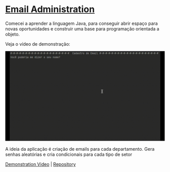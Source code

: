 # [Email Administration](https://github.com/Lucas-Henrique-Lopes-Costa/Email-Administration)

Comecei a aprender a linguagem Java, para conseguir abrir espaço para novas oportunidades e construir uma base para programação orientada a objeto.

Veja o vídeo de demonstração:

![Demonstration Video](https://github.com/Lucas-Henrique-Lopes-Costa/Lucas-Henrique-Lopes-Costa/blob/main/Demonstration-Videos/Email-Administration.gif?raw=true)

A ideia da aplicação é criação de emails para cada departamento. Gera senhas aleatórias e cria condicionais para cada tipo de setor

[Demonstration Video](https://youtu.be/XtsF5H1t5fo) | [Repository](https://github.com/Lucas-Henrique-Lopes-Costa/Email-Administration)
